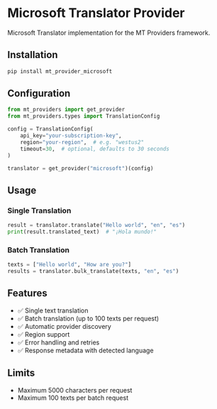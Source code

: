 # Microsoft Translator Provider

Microsoft Translator implementation for the MT Providers framework.

## Installation

```bash
pip install mt_provider_microsoft
```

## Configuration

```python
from mt_providers import get_provider
from mt_providers.types import TranslationConfig

config = TranslationConfig(
    api_key="your-subscription-key",
    region="your-region",  # e.g. "westus2"
    timeout=30,  # optional, defaults to 30 seconds
)

translator = get_provider("microsoft")(config)
```

## Usage

### Single Translation
```python
result = translator.translate("Hello world", "en", "es")
print(result.translated_text)  # "¡Hola mundo!"
```

### Batch Translation
```python
texts = ["Hello world", "How are you?"]
results = translator.bulk_translate(texts, "en", "es")
```

## Features
- ✅ Single text translation
- ✅ Batch translation (up to 100 texts per request)
- ✅ Automatic provider discovery
- ✅ Region support
- ✅ Error handling and retries
- ✅ Response metadata with detected language

## Limits
- Maximum 5000 characters per request
- Maximum 100 texts per batch request